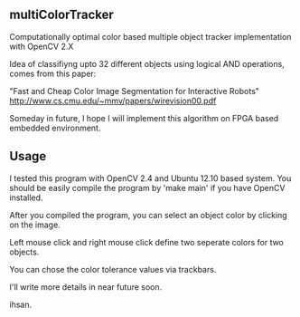 ## multiColorTracker

Computationally optimal color based multiple object tracker implementation with OpenCV 2.X

Idea of classifiyng upto 32 different objects using logical AND operations, comes from this paper:

"Fast and Cheap Color Image Segmentation for Interactive Robots"
http://www.cs.cmu.edu/~mmv/papers/wirevision00.pdf

Someday in future, I hope I will implement this algorithm on FPGA based embedded environment. 

## Usage

I tested this program with OpenCV 2.4 and Ubuntu 12.10 based system. You should be easily compile the program by 'make main' if you have OpenCV installed.

After you compiled the program, you can select an object color by clicking on the image.

Left mouse click and right mouse click define two seperate colors for two objects.

You can chose the color tolerance values via trackbars.

I'll write more details in near future soon.

ihsan.